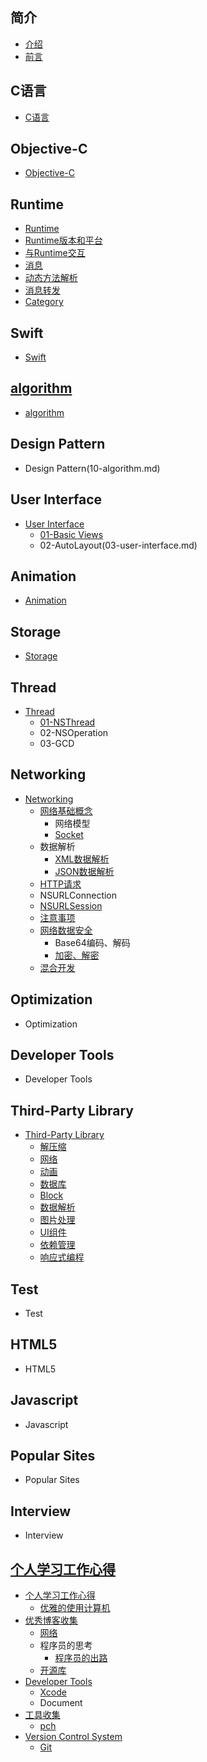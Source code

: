 
## 简介
   * [介绍](README.md)
   * [前言](README.md)

## C语言
   * [C语言](chapter1.md)

## Objective-C
   * [Objective-C](02-objective-c.md)

## Runtime
  * [Runtime](runtime.md)
  * [Runtime版本和平台](runtime-versions-and-platforms.md)
  * [与Runtime交互](与runtime交互.md)
  * [消息](消息.md)
  * [动态方法解析](动态方法解析.md)
  * [消息转发](消息转发.md)
  * [Category](category.md)

## Swift
  * [Swift](swift.md)

## [algorithm](10-algorithm.md)
   * [algorithm](10-algorithm.md)

## Design Pattern
   * Design Pattern(10-algorithm.md)

## User Interface
   * [User Interface](03-user-interface.md)
     * [01-Basic Views](03-user-interface.md)
     * 02-AutoLayout(03-user-interface.md)

## Animation
   * [Animation](05-animation.md)

## Storage
   * [Storage](05-animation.md)

## Thread
* [Thread](09-thread.md)
    * [01-NSThread](nsthread.md)
    * 02-NSOperation
    * 03-GCD

## Networking
* [Networking](10-networking.md)
    * [网络基础概念](网络基础概念.md)
        * 网络模型
        * [Socket](socket.md)
    * 数据解析
        * [XML数据解析](xml数据解析.md)
        * [JSON数据解析](json数据解析.md)
    * [HTTP请求](getpost请求.md)
    * NSURLConnection
    * [NSURLSession](nsurlsession.md)
    * [注意事项](注意事项.md)
    * [网络数据安全](网络数据安全.md)
        * Base64编码、解码
        * [加密、解密](加密、解密.md)
    * [混合开发](混合开发.md)

## Optimization
* Optimization

## Developer Tools
* Developer Tools

## Third-Party Library
* [Third-Party Library](third-party-library.md)
    * [解压缩](解压缩.md)
    * [网络](networking-library.md)
    * [动画](动画.md)
    * [数据库](数据库.md)
    * [Block](block.md)
    * [数据解析](数据解析.md)
    * [图片处理](图片处理.md)
    * [UI组件](ui组建.md)
    * [依赖管理](包管理器.md)
    * [响应式编程](响应式编程.md)

## Test
* Test

## HTML5
* HTML5

## Javascript
* Javascript

## Popular Sites
* Popular Sites

## Interview
* Interview

## [个人学习工作心得](19-个人学习工作心得.md)
* [个人学习工作心得](19-个人学习工作心得.md)
    * [优雅的使用计算机](优雅的使用计算机.md)
* [优秀博客收集](优秀博客收集.md)
    * [网络](网络.md)
    * 程序员的思考
        * [程序员的出路](程序员的出路.md)
    * [开源库](开源库.md)
* [Developer Tools](developer-tools.md)
    * [Xcode](xocdel.md)
    * Document
* [工具收集](工具收集.md)
    * [pch](pch.md)
* [Version Control System](version-control-system.md)
    * [Git](git.md)


